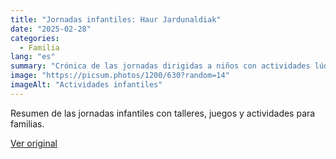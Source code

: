 ```yaml
---
title: "Jornadas infantiles: Haur Jardunaldiak"
date: "2025-02-28"
categories:
  - Familia
lang: "es"
summary: "Crónica de las jornadas dirigidas a niños con actividades lúdicas y educativas."
image: "https://picsum.photos/1200/630?random=14"
imageAlt: "Actividades infantiles"
---
```


Resumen de las jornadas infantiles con talleres, juegos y actividades para familias.

[Ver original]({{original_url}})
